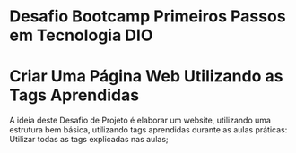 # Desafio Bootcamp Primeiros Passos em Tecnologia DIO
# Criar Uma Página Web Utilizando as Tags Aprendidas
A ideia deste Desafio de Projeto é elaborar um website, utilizando uma estrutura bem básica, utilizando tags aprendidas durante as aulas práticas:
Utilizar todas as tags explicadas nas aulas;
